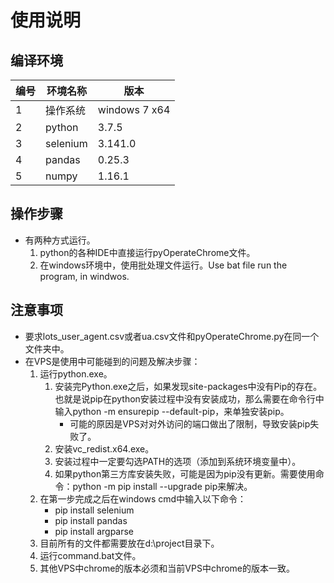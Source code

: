 # 使用说明

## 编译环境
|编号|环境名称|版本|
|---|---|---|
|1|操作系统|windows 7 x64|
|2|python|3.7.5|
|3|selenium|3.141.0|
|4|pandas|0.25.3|
|5|numpy|1.16.1|

## 操作步骤
- 有两种方式运行。
    1. python的各种IDE中直接运行pyOperateChrome文件。
    2. 在windows环境中，使用批处理文件运行。Use bat file run the program, in windwos.

## 注意事项
- 要求lots_user_agent.csv或者ua.csv文件和pyOperateChrome.py在同一个文件夹中。
- 在VPS是使用中可能碰到的问题及解决步骤：
    1. 运行python.exe。
        1. 安装完Python.exe之后，如果发现site-packages中没有Pip的存在。也就是说pip在python安装过程中没有安装成功，那么需要在命令行中输入python -m ensurepip --default-pip，来单独安装pip。
            - 可能的原因是VPS对对外访问的端口做出了限制，导致安装pip失败了。
        2. 安装vc_redist.x64.exe。
        3. 安装过程中一定要勾选PATH的选项（添加到系统环境变量中）。
        4. 如果python第三方库安装失败，可能是因为pip没有更新。需要使用命令：python -m pip install --upgrade pip来解决。 
    2. 在第一步完成之后在windows cmd中输入以下命令：
        - pip install selenium
        - pip install pandas
        - pip install argparse
    3. 目前所有的文件都需要放在d:\project目录下。
    4. 运行command.bat文件。
    5. 其他VPS中chrome的版本必须和当前VPS中chrome的版本一致。

